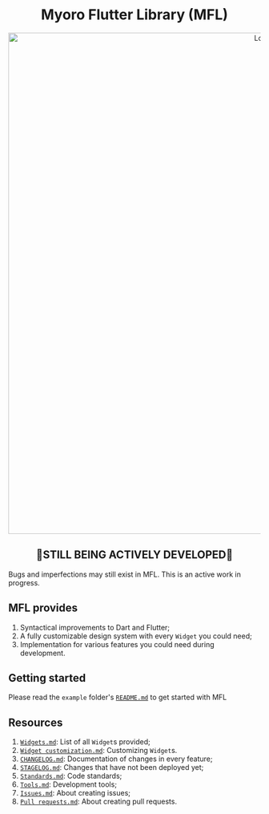 <h1 align='center'>Myoro Flutter Library (MFL)</h1>

<p align='center'>
  <img src='https://github.com/user-attachments/assets/ef54976c-4343-4b27-bbac-16453e4f3a01' alt='Logo' width=1000 />
</p>

<h2 align='center'>🚧STILL BEING ACTIVELY DEVELOPED🚧</h2>

Bugs and imperfections may still exist in MFL. This is an active work in progress.

## MFL provides

1. Syntactical improvements to Dart and Flutter;
1. A fully customizable design system with every `Widget` you could need;
1. Implementation for various features you could need during development.

## Getting started

Please read the `example` folder's [`README.md`](https://github.com/antonkoetzler/myoro_flutter_library/blob/main/example/README.md) to get started with MFL

## Resources

1. [`Widgets.md`](https://github.com/antonkoetzler/myoro_flutter_library/blob/main/doc/Widgets.md): List of all `Widget`s provided;
1. [`Widget customization.md`](https://github.com/antonkoetzler/myoro_flutter_library/blob/main/doc/Widget%20customization.md): Customizing `Widget`s.
1. [`CHANGELOG.md`](https://github.com/antonkoetzler/myoro_flutter_library/blob/main/CHANGELOG.md): Documentation of changes in every feature;
1. [`STAGELOG.md`](https://github.com/antonkoetzler/myoro_flutter_library/blob/main/STAGELOG.md): Changes that have not been deployed yet;
1. [`Standards.md`](https://github.com/antonkoetzler/myoro_flutter_library/blob/main/doc/Standards.md): Code standards;
1. [`Tools.md`](https://github.com/antonkoetzler/myoro_flutter_library/blob/main/doc/Tools.md): Development tools;
1. [`Issues.md`](https://github.com/antonkoetzler/myoro_flutter_library/blob/main/doc/Issues.md): About creating issues;
1. [`Pull requests.md`](https://github.com/antonkoetzler/myoro_flutter_library/blob/main/doc/Pull%20requests.md): About creating pull requests.

<p>&nbsp;</p>
